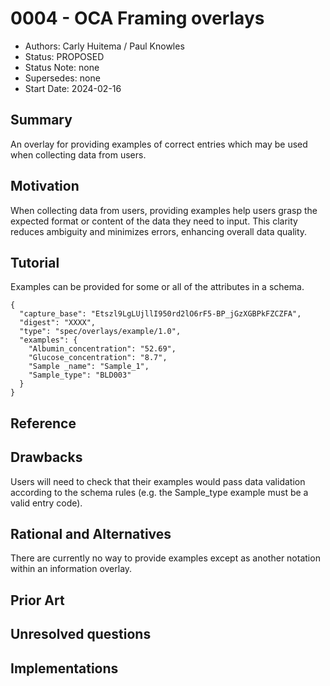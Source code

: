 # 0004 - OCA Framing overlays
- Authors: Carly Huitema / Paul Knowles
- Status: PROPOSED
- Status Note: none
- Supersedes: none
- Start Date: 2024-02-16

## Summary
An overlay for providing examples of correct entries which may be used when collecting data from users.

## Motivation
When collecting data from users, providing examples help users grasp the expected format or content of the data they need to input. This clarity reduces ambiguity and minimizes errors, enhancing overall data quality.

## Tutorial
Examples can be provided for some or all of the attributes in a schema.

```
{
  "capture_base": "Etszl9LgLUjllI950rd2lO6rF5-BP_jGzXGBPkFZCZFA",
  "digest": "XXXX",
  "type": "spec/overlays/example/1.0",
  "examples": {
    "Albumin_concentration": "52.69",
    "Glucose_concentration": "8.7",
    "Sample _name": "Sample_1",
    "Sample_type": "BLD003"
  }
}
```

## Reference

## Drawbacks
Users will need to check that their examples would pass data validation according to the schema rules (e.g. the Sample_type example must be a valid entry code).

## Rational and Alternatives
There are currently no way to provide examples except as another notation within an information overlay.

## Prior Art

## Unresolved questions

## Implementations

